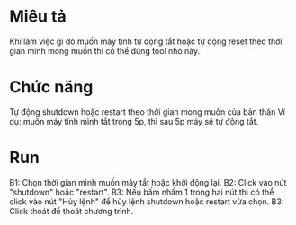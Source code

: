 # Miêu tả
Khi làm việc gì đó muốn máy tính tự động tắt hoặc tự động reset theo thới gian mình mong muốn thì có thể dùng tool nhỏ này.
# Chức năng
Tự động shutdown hoặc restart theo thời gian mong muốn của bản thân
Ví dụ: muốn máy tính mình tắt trong 5p, thì sau 5p máy sẽ tự động tắt.
# Run
B1: Chọn thời gian mình muốn máy tắt hoặc khởi động lại.
B2: Click vào nút "shutdown" hoặc "restart".
B3: Nếu bấm nhầm 1 trong hai nút thì có thể click vào nút "Hủy lệnh" để hủy lệnh shutdown hoặc restart vừa chọn.
B3: Click thoát để thoát chương trình.


